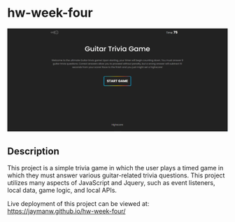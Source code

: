 # hw-week-four

![photo of trivia game application](guitarTriviaDemo.PNG "Project photo")
## Description
This project is a simple trivia game in which the user plays a timed game in which they must answer various guitar-related trivia questions. This project utilizes many aspects of JavaScript and Jquery, such as event listeners, local data, game logic, and local APIs.

Live deployment of this project can be viewed at: https://jaymanw.github.io/hw-week-four/